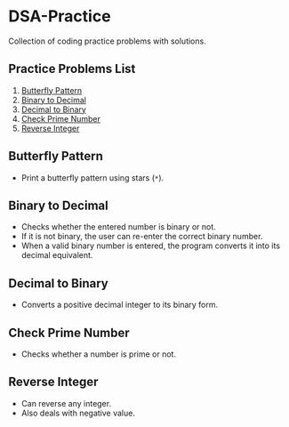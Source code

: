 # DSA-Practice
Collection of coding practice problems with solutions.

## Practice Problems List
1. [Butterfly Pattern](#butterfly-pattern)
2. [Binary to Decimal](#binary-to-decimal)
3. [Decimal to Binary](#decimal-to-binary)
4. [Check Prime Number](#check-prime-number)
5. [Reverse Integer](#reverse-integer)

## Butterfly Pattern
* Print a butterfly pattern using stars (`*`).

## Binary to Decimal
* Checks whether the entered number is binary or not.
*  If it is not binary, the user can re-enter the correct binary number.
* When a valid binary number is entered, the program converts it into its decimal equivalent.

## Decimal to Binary
* Converts a positive decimal integer to its binary form.

## Check Prime Number
* Checks whether a number is prime or not.
## Reverse Integer
* Can reverse any integer.
* Also deals with negative value.
